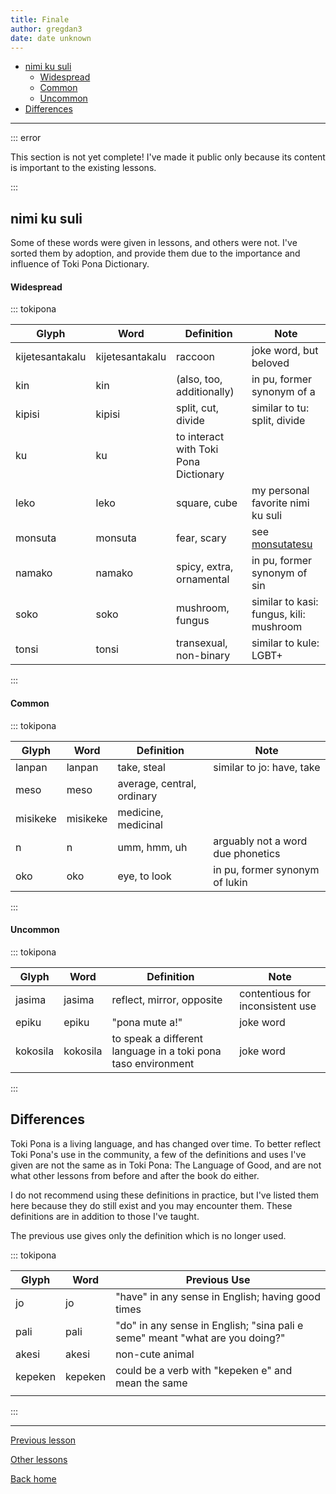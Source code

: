 ```yaml
---
title: Finale
author: gregdan3
date: date unknown
---
```



<!-- toc -->

- [nimi ku suli](#nimi-ku-suli)
    - [Widespread](#widespread)
    - [Common](#common)
    - [Uncommon](#uncommon)
- [Differences](#differences)

<!-- tocstop -->

---

::: error

This section is not yet complete! I've made it public only because its content is important to the existing lessons.

:::

## nimi ku suli

Some of these words were given in lessons, and others were not. I've sorted them by adoption, and provide them due to the importance and influence of Toki Pona Dictionary.

#### Widespread

::: tokipona

| Glyph           | Word            | Definition                            | Note                                    |
| --------------- | --------------- | ------------------------------------- | --------------------------------------- |
| kijetesantakalu | kijetesantakalu | raccoon                               | joke word, but beloved                  |
| kin             | kin             | (also, too, additionally)             | in pu, former synonym of a              |
| kipisi          | kipisi          | split, cut, divide                    | similar to tu: split, divide            |
| ku              | ku              | to interact with Toki Pona Dictionary |                                         |
| leko            | leko            | square, cube                          | my personal favorite nimi ku suli       |
| monsuta         | monsuta         | fear, scary                           | see [monsutatesu](./monsutatesu.html)   |
| namako          | namako          | spicy, extra, ornamental              | in pu, former synonym of sin            |
| soko            | soko            | mushroom, fungus                      | similar to kasi: fungus, kili: mushroom |
| tonsi           | tonsi           | transexual, non-binary                | similar to kule: LGBT+                  |

:::

#### Common

::: tokipona

| Glyph    | Word     | Definition                 | Note                              |
| -------- | -------- | -------------------------- | --------------------------------- |
| lanpan   | lanpan   | take, steal                | similar to jo: have, take         |
| meso     | meso     | average, central, ordinary |                                   |
| misikeke | misikeke | medicine, medicinal        |                                   |
| n        | n        | umm, hmm, uh               | arguably not a word due phonetics |
| oko      | oko      | eye, to look               | in pu, former synonym of lukin    |

:::

#### Uncommon

::: tokipona

| Glyph    | Word     | Definition                                                    | Note                             |
| -------- | -------- | ------------------------------------------------------------- | -------------------------------- |
| jasima   | jasima   | reflect, mirror, opposite                                     | contentious for inconsistent use |
| epiku    | epiku    | "pona mute a!"                                                | joke word                        |
| kokosila | kokosila | to speak a different language in a toki pona taso environment | joke word                        |

:::

## Differences

Toki Pona is a living language, and has changed over time. To better reflect Toki Pona's use in the community, a few of the definitions and uses I've given are not the same as in Toki Pona: The Language of Good, and are not what other lessons from before and after the book do either.

I do not recommend using these definitions in practice, but I've listed them here because they do still exist and you may encounter them. These definitions are in addition to those I've taught.

The previous use gives only the definition which is no longer used.

::: tokipona

| Glyph   | Word    | Previous Use                                                                 |
| ------- | ------- | ---------------------------------------------------------------------------- |
| jo      | jo      | "have" in any sense in English; having good times                            |
| pali    | pali    | "do" in any sense in English; "sina pali e seme" meant "what are you doing?" |
| akesi   | akesi   | non-cute animal                                                              |
| kepeken | kepeken | could be a verb with "kepeken e" and mean the same                           |
|         |         |                                                                              |

:::

---

[Previous lesson](./pini.html)

[Other lessons](/toki-pona/#namako)

[Back home](/toki-pona/)



